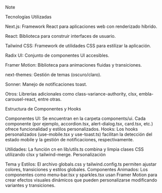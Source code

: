 > [!NOTE]
> Tecnologías Utilizadas

Next.js: Framework React para aplicaciones web con renderizado híbrido.

React: Biblioteca para construir interfaces de usuario.

Tailwind CSS: Framework de utilidades CSS para estilizar la aplicación.

Radix UI: Conjunto de componentes UI accesibles.

Framer Motion: Biblioteca para animaciones fluidas y transiciones.

next-themes: Gestión de temas (oscuro/claro).

Sonner: Manejo de notificaciones toast.

Otros: Librerías adicionales como class-variance-authority, clsx, embla-carousel-react, entre otras.

Estructura de Componentes y Hooks

Componentes UI: Se encuentran en la carpeta components/ui. Cada componente (por ejemplo, accordion.tsx, alert-dialog.tsx, card.tsx, etc.) ofrece funcionalidad y estilos personalizados.
Hooks: Los hooks personalizados (use-mobile.tsx y use-toast.ts) facilitan la detección del estado mobile y la gestión de notificaciones, respectivamente.

Utilidades: La función cn en lib/utils.ts combina y limpia clases CSS utilizando clsx y tailwind-merge.
Personalización

Tema y Estilos: El archivo globals.css y tailwind.config.ts permiten ajustar colores, transiciones y estilos globales.
Componentes Animados: Los componentes como menu-bar.tsx y sparkles.tsx usan Framer Motion para crear efectos visuales dinámicos que pueden personalizarse modificando variantes y transiciones.
